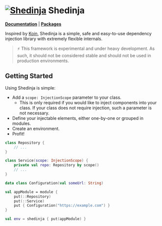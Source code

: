 # [![Shedinja](https://img.pokemondb.net/sprites/black-white/anim/normal/shedinja.gif)](http://pokemondb.net/pokedex/shedinja) Shedinja

[**Documentation**](https://shedinja.zoroark.guru) | [**Packages**](https://gitlab.com/utybo/packages/-/packages?search[]=guru%2Fzoroark%2Fshedinja)

Inspired by [Koin](https://insert-koin.io), Shedinja is a simple, safe and easy-to-use dependency injection library with extremely flexible internals.

> ⚡ This framework is experimental and under heavy development. As such, it should not be considered stable and should not be used in production environments.
## Getting Started

Using Shedinja is simple:

* Add a `scope: InjectionScope` parameter to your class.
  * This is only required if you would like to inject components into your class. If your class does not require injection, such a parameter is not necessary.
* Define your injectable elements, either one-by-one or grouped in modules.
* Create an environment.
* Profit!

```kotlin
class Repository {
    // ...
}

class Service(scope: InjectionScope) {
    private val repo: Repository by scope()
    // ...
}

data class Configuration(val someUrl: String)

val appModule = module {
    put(::Repository)
    put(::Service)
    put { Configuration("https://example.com") }
}

val env = shedinja { put(appModule) }
```

